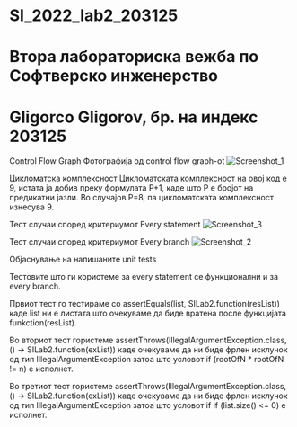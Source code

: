 # SI_2022_lab2_203125
# Втора лабораториска вежба по Софтверско инженерство

# Gligorco Gligorov, бр. на индекс 203125

Control Flow Graph
Фотографија од control flow graph-ot
![Screenshot_1](https://user-images.githubusercontent.com/86534989/168351838-690f611b-83a5-4f9c-9d36-c0258a0f5d4d.png)

Цикломатска комплексност
Цикломатската комплексност на овој код е 9, истата ја добив преку формулата P+1, каде што P е бројот на предикатни јазли. Во случајoв P=8, па цикломатската комплексност изнесува 9.

Тест случаи според критериумот Every statement
![Screenshot_3](https://user-images.githubusercontent.com/86534989/168360099-adbb9217-b7ad-4006-9c9c-cf7fbc37de5e.png)



Тест случаи според критериумот Every branch
![Screenshot_2](https://user-images.githubusercontent.com/86534989/168360717-fe47df59-f946-4e1e-9b30-29976fb19ddf.png)


Објаснување на напишаните unit tests

Тестовите што ги користеме за every statement се функционални и за every branch.

Првиот тест го тестираме со assertEquals(list, SILab2.function(resList)) каде list ни е листата што очекуваме да биде вратена после функцијата funkction(resList).

Во вториот тест гористеме assertThrows(IllegalArgumentException.class, () -> SILab2.function(exList)) каде очекуваме да ни биде фрлен исклучок од тип IllegalArgumentException затоа што условот if (rootOfN * rootOfN  != n) е исполнет.

Во третиот тест гористеме assertThrows(IllegalArgumentException.class, () -> SILab2.function(exList)) каде очекуваме да ни биде фрлен исклучок од тип IllegalArgumentException затоа што условот if  if (list.size() <= 0) е исполнет.
